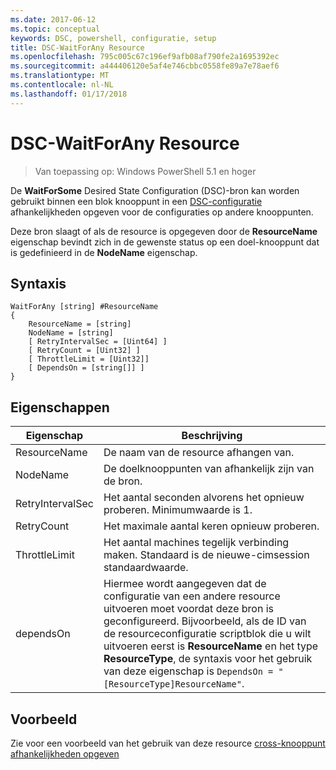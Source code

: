```yaml
---
ms.date: 2017-06-12
ms.topic: conceptual
keywords: DSC, powershell, configuratie, setup
title: DSC-WaitForAny Resource
ms.openlocfilehash: 795c005c67c196ef9afb08af790fe2a1695392ec
ms.sourcegitcommit: a444406120e5af4e746cbbc0558fe89a7e78aef6
ms.translationtype: MT
ms.contentlocale: nl-NL
ms.lasthandoff: 01/17/2018
---
```

# <a name="dsc-waitforany-resource"></a>DSC-WaitForAny Resource

> Van toepassing op: Windows PowerShell 5.1 en hoger

De **WaitForSome** Desired State Configuration (DSC)-bron kan worden gebruikt binnen een blok knooppunt in een [DSC-configuratie](configurations.md) afhankelijkheden opgeven voor de configuraties op andere knooppunten.

Deze bron slaagt of als de resource is opgegeven door de **ResourceName** eigenschap bevindt zich in de gewenste status op een doel-knooppunt dat is gedefinieerd in de **NodeName** eigenschap.


## <a name="syntax"></a>Syntaxis

```
WaitForAny [string] #ResourceName
{
    ResourceName = [string]
    NodeName = [string]
    [ RetryIntervalSec = [Uint64] ]
    [ RetryCount = [Uint32] ] 
    [ ThrottleLimit = [Uint32]]
    [ DependsOn = [string[]] ]
}
```

## <a name="properties"></a>Eigenschappen

|  Eigenschap  |  Beschrijving   | 
|---|---| 
| ResourceName| De naam van de resource afhangen van.| 
| NodeName| De doelknooppunten van afhankelijk zijn van de bron.| 
| RetryIntervalSec| Het aantal seconden alvorens het opnieuw proberen. Minimumwaarde is 1.| 
| RetryCount| Het maximale aantal keren opnieuw proberen.| 
| ThrottleLimit| Het aantal machines tegelijk verbinding maken. Standaard is de nieuwe-cimsession standaardwaarde.| 
| dependsOn | Hiermee wordt aangegeven dat de configuratie van een andere resource uitvoeren moet voordat deze bron is geconfigureerd. Bijvoorbeeld, als de ID van de resourceconfiguratie scriptblok die u wilt uitvoeren eerst is __ResourceName__ en het type __ResourceType__, de syntaxis voor het gebruik van deze eigenschap is `DependsOn = "[ResourceType]ResourceName"`.|


## <a name="example"></a>Voorbeeld

Zie voor een voorbeeld van het gebruik van deze resource [cross-knooppunt afhankelijkheden opgeven](crossNodeDependencies.md)

